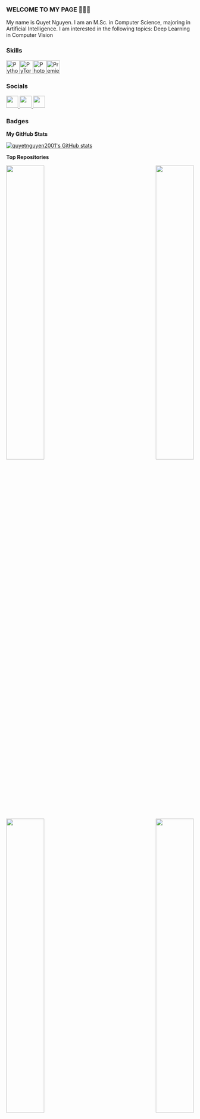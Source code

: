 ### WELCOME TO MY PAGE 👋👋👋
My name is Quyet Nguyen. I am an M.Sc. in Computer Science, majoring in Artificial Intelligence. I am interested in the following topics: Deep Learning in Computer Vision
### Skills


<p align="left">
<a href="https://www.python.org/" target="_blank" rel="noreferrer"><img src="https://raw.githubusercontent.com/danielcranney/readme-generator/main/public/icons/skills/python-colored.svg" width="36" height="36" alt="Python" /></a><a href="https://pytorch.org/" target="_blank" rel="noreferrer"><img src="https://raw.githubusercontent.com/danielcranney/readme-generator/main/public/icons/skills/pytorch-colored.svg" width="36" height="36" alt="PyTorch" /></a><a href="https://www.adobe.com/uk/products/photoshop.html" target="_blank" rel="noreferrer"><img src="https://raw.githubusercontent.com/danielcranney/readme-generator/main/public/icons/skills/photoshop-colored.svg" width="36" height="36" alt="Photoshop" /></a><a href="https://www.adobe.com/uk/products/premiere.html" target="_blank" rel="noreferrer"><img src="https://raw.githubusercontent.com/danielcranney/readme-generator/main/public/icons/skills/premierepro-colored.svg" width="36" height="36" alt="Premiere Pro" /></a>
</p>


### Socials

<p align="left"> <a href="https://www.facebook.com/quyethandsome" target="_blank" rel="noreferrer"> <picture> <source media="(prefers-color-scheme: dark)" srcset="https://raw.githubusercontent.com/danielcranney/readme-generator/main/public/icons/socials/facebook-dark.svg" /> <source media="(prefers-color-scheme: light)" srcset="https://raw.githubusercontent.com/danielcranney/readme-generator/main/public/icons/socials/facebook.svg" /> <img src="https://raw.githubusercontent.com/danielcranney/readme-generator/main/public/icons/socials/facebook.svg" width="32" height="32" /> </picture> </a> <a href="https://www.github.com/quyetnguyen2001" target="_blank" rel="noreferrer"> <picture> <source media="(prefers-color-scheme: dark)" srcset="https://raw.githubusercontent.com/danielcranney/readme-generator/main/public/icons/socials/github-dark.svg" /> <source media="(prefers-color-scheme: light)" srcset="https://raw.githubusercontent.com/danielcranney/readme-generator/main/public/icons/socials/github.svg" /> <img src="https://raw.githubusercontent.com/danielcranney/readme-generator/main/public/icons/socials/github.svg" width="32" height="32" /> </picture> </a> <a href="https://www.linkedin.com/in/quyet-nguyen-handsome/" target="_blank" rel="noreferrer"> <picture> <source media="(prefers-color-scheme: dark)" srcset="https://raw.githubusercontent.com/danielcranney/readme-generator/main/public/icons/socials/linkedin-dark.svg" /> <source media="(prefers-color-scheme: light)" srcset="https://raw.githubusercontent.com/danielcranney/readme-generator/main/public/icons/socials/linkedin.svg" /> <img src="https://raw.githubusercontent.com/danielcranney/readme-generator/main/public/icons/socials/linkedin.svg" width="32" height="32" /> </picture> </a></p>

### Badges

<b>My GitHub Stats</b>

<a href="http://www.github.com/quyetnguyen2001"><img src="https://github-readme-stats.vercel.app/api?username=quyetnguyen2001&show_icons=true&hide=prs,issues,contribs&title_color=3382ed&text_color=ffffff&icon_color=444e59&bg_color=000000&hide_border=true&show_icons=true" alt="quyetnguyen2001's GitHub stats" /></a>

<b>Top Repositories</b>

<div width="100%" align="center"><a href="https://github.com/quyetnguyen2001/Facemask-Detection-with-YOLO-v5" align="left"><img align="left" width="45%" src="https://github-readme-stats.vercel.app/api/pin/?username=quyetnguyen2001&repo=Facemask-Detection-with-YOLO-v5&title_color=3382ed&text_color=ffffff&icon_color=444e59&bg_color=000000&hide_border=true&locale=en" /></a><a href="https://github.com/quyetnguyen2001/Drawing-with-math" align="right"><img align="right" width="45%" src="https://github-readme-stats.vercel.app/api/pin/?username=quyetnguyen2001&repo=Drawing-with-math&title_color=3382ed&text_color=ffffff&icon_color=444e59&bg_color=000000&hide_border=true&locale=en" /></a></div><br /><br /><br /><br /><br /><br /><br />

<br /><br /><br /><br /><br />

<div width="100%" align="center"><a href="https://github.com/quyetnguyen2001/Vietnamese-daily-routine" align="left"><img align="left" width="45%" src="https://github-readme-stats.vercel.app/api/pin/?username=quyetnguyen2001&repo=Vietnamese-daily-routine&title_color=3382ed&text_color=ffffff&icon_color=444e59&bg_color=000000&hide_border=true&locale=en" /></a><a href="https://github.com/quyetnguyen2001/human-behavior-detection-yolov8-pose" align="right"><img align="right" width="45%" src="https://github-readme-stats.vercel.app/api/pin/?username=quyetnguyen2001&repo=human-behavior-detection-yolov8-pose&title_color=3382ed&text_color=ffffff&icon_color=444e59&bg_color=000000&hide_border=true&locale=en" /></a></div>
